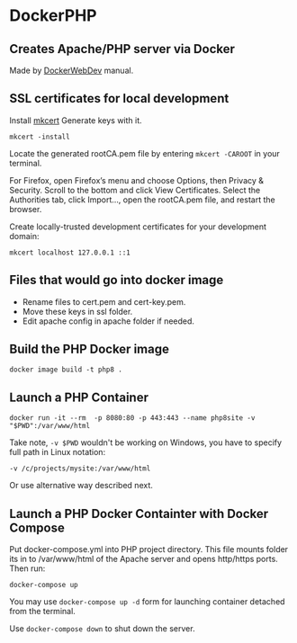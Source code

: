 # DockerPHP

## Creates Apache/PHP server via Docker

Made by [DockerWebDev](https://dockerwebdev.com/tutorials/docker-php-development/) manual.

## SSL certificates for local development

Install [mkcert](https://github.com/FiloSottile/mkcert#installation)
Generate keys with it.

    mkcert -install

Locate the generated rootCA.pem file by entering `mkcert -CAROOT` in your terminal. 
 
For Firefox, open Firefox’s menu and choose Options, then Privacy & Security. Scroll to the bottom and click View Certificates. Select the Authorities tab, click Import…, open the rootCA.pem file, and restart the browser.

Create locally-trusted development certificates for your development domain:

    mkcert localhost 127.0.0.1 ::1

## Files that would go into docker image

- Rename files to cert.pem and cert-key.pem.
- Move these keys in ssl folder.
- Edit apache config in apache folder if needed.

## Build the PHP Docker image 

    docker image build -t php8 .

## Launch a PHP Container

    docker run -it --rm  -p 8080:80 -p 443:443 --name php8site -v "$PWD":/var/www/html

Take note, `-v $PWD` wouldn't be working on Windows, you have to specify full path in Linux notation: 

    -v /c/projects/mysite:/var/www/html

Or use alternative way described next.

## Launch a PHP Docker Containter with Docker Compose

Put docker-compose.yml into PHP project directory. This file mounts folder its in to /var/www/html of the Apache server and opens http/https ports. Then run:

    docker-compose up

You may use `docker-compose up -d` form for launching container detached from the terminal.
    
Use `docker-compose down` to shut down the server.

